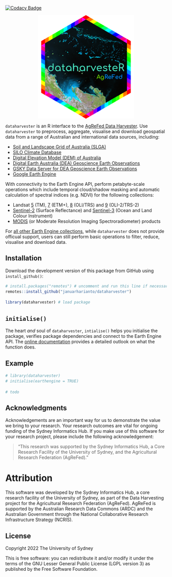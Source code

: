 
<!-- README.md is generated from README.Rmd. Please edit that file -->
<!-- badges: start -->

[![Codacy
Badge](https://app.codacy.com/project/badge/Grade/e715df42acef461bac6f4e0d6ba8181b)](https://www.codacy.com?utm_source=github.com&utm_medium=referral&utm_content=januarharianto/dataharvestR&utm_campaign=Badge_Grade)
<!-- badges: end -->

<img src="man/figures/logo_r.png" width="300" style="display: block; margin: auto;" />

`dataharvester` is an R interface to the [AgReFed Data Harvester](). Use
`dataharvester` to preprocess, aggregate, visualise and download
geospatial data from a range of Australian and international data
sources, including:

-   [Soil and Landscape Grid of Australia (SLGA)]()
-   [SILO Climate Database]()
-   [Digital Elevation Model (DEM) of Australia]()
-   [Digital Earth Australia (DEA) Geoscience Earth Observations]()
-   [GSKY Data Server for DEA Geoscience Earth Observations]()
-   [Google Earth Engine]()

With connectivity to the Earth Engine API, perform petabyte-scale
operations which include temporal cloud/shadow masking and automatic
calculation of spectral indices (e.g. NDVI) for the following
collections:

-   Landsat [5]() (TM), [7]() (ETM+), [8]() (OLI/TRS) and [9]()
    (OLI-2/TRS-2)
-   [Sentinel-2]() (Surface Reflectance) and [Sentinel-3]() (Ocean and
    Land Colour Instrument)
-   [MODIS](https://developers.google.com/earth-engine/datasets/catalog/modis)
    (or Moderate Resolution Imaging Spectroradiometer) products

For [all other Earth Engine
collections](https://developers.google.com/earth-engine/datasets/),
while `dataharvester` does not provide officual support, users can still
perform basic operations to filter, reduce, visualise and download data.

## Installation

Download the development version of this package from GitHub using
`install_github()`:

``` r
# install.packages("remotes") # uncomment and run this line if necessary
remotes::install_github("januarharianto/dataharvester")

library(dataharvester) # load package
```

## `initialise()`

The heart *and* soul of `dataharvester`, `intialise()` helps you
initialise the package, verifies package dependencies and connect to the
Earth Engine API. The [online documentation]() provides a detailed
outlook on what the function does.

## Example

``` r
# library(dataharvester)
# initialise(earthengine = TRUE)

# todo
```

## Acknowledgments

Acknowledgements are an important way for us to demonstrate the value we
bring to your research. Your research outcomes are vital for ongoing
funding of the Sydney Informatics Hub. If you make use of this software
for your research project, please include the following acknowledgement:

> “This research was supported by the Sydney Informatics Hub, a Core
> Research Facility of the University of Sydney, and the Agricultural
> Research Federation (AgReFed).”

# Attribution

This software was developed by the Sydney Informatics Hub, a core
research facility of the University of Sydney, as part of the Data
Harvesting project for the Agricultural Research Federation (AgReFed).
AgReFed is supported by the Australian Research Data Commons (ARDC) and
the Australian Government through the National Collaborative Research
Infrastructure Strategy (NCRIS).

## License

Copyright 2022 The University of Sydney

This is free software: you can redistribute it and/or modify it under
the terms of the GNU Lesser General Public License (LGPL version 3) as
published by the Free Software Foundation.
